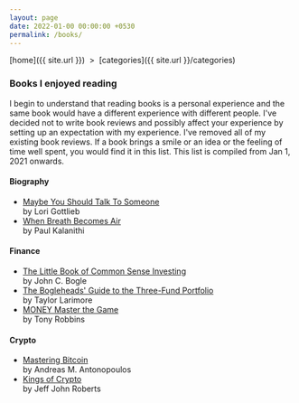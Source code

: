 ```yaml
---
layout: page
date: 2022-01-00 00:00:00 +0530
permalink: /books/
---
```

 
[home]({{ site.url }}) &nbsp;&gt;&nbsp; [categories]({{ site.url }}/categories)  

### Books I enjoyed reading

I begin to understand that reading books is a personal experience and the same book would have a different experience with different people.
I've decided not to write book reviews and possibly affect your experience by setting up an expectation with my experience. I've removed all of my existing book reviews. If a book brings a smile or an idea or the feeling of time well spent, you would find it in this list. This list is compiled from Jan 1, 2021 onwards. 

#### Biography
<ul>
  <li><a target="_blank" href="https://amzn.to/36ajkXy">Maybe You Should Talk To Someone</a></li> by Lori Gottlieb
  <li><a target="_blank" href="https://amzn.to/3rgXYiz">When Breath Becomes Air</a></li> by Paul Kalanithi
</ul>  

#### Finance
<ul>
  <li><a target="_blank" href="https://amzn.to/3xjCANv">The Little Book of Common Sense Investing</a></li> by John C. Bogle
  <li><a target="_blank" href="https://amzn.to/3E72khi">The Bogleheads' Guide to the Three-Fund Portfolio</a></li> by Taylor Larimore
  <li><a target="_blank" href="https://amzn.to/3M1kBPO">MONEY Master the Game</a></li> by Tony Robbins
</ul>  

#### Crypto
<ul>
  <li><a target="_blank" href="https://amzn.to/3rmnuml">Mastering Bitcoin</a></li> by Andreas M. Antonopoulos
  <li><a target="_blank" href="https://amzn.to/3xn4E2p">Kings of Crypto</a></li> by Jeff John Roberts
</ul>  

